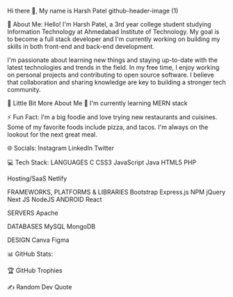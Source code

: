 Hi there 👋, My name is Harsh Patel
github-header-image (1)

💫 About Me:
Hello! I'm Harsh Patel, a 3rd year college student studying Information Technology at Ahmedabad Institute of Technology. My goal is to become a full stack developer and I'm currently working on building my skills in both front-end and back-end development.

I'm passionate about learning new things and staying up-to-date with the latest technologies and trends in the field. In my free time, I enjoy working on personal projects and contributing to open source software. I believe that collaboration and sharing knowledge are key to building a stronger tech community.

💫 Little Bit More About Me
🌱 I'm currently learning MERN stack

⚡ Fun Fact: I'm a big foodie and love trying new restaurants and cuisines. Some of my favorite foods include pizza, and tacos. I'm always on the lookout for the next great meal.

🌐 Socials:
Instagram LinkedIn Twitter

💻 Tech Stack:
LANGUAGES
C CSS3 JavaScript Java HTML5 PHP

Hosting/SaaS
Netlify

FRAMEWORKS, PLATFORMS & LIBRARIES
Bootstrap Express.js NPM jQuery Next JS NodeJS ANDROID React

SERVERS
Apache

DATABASES
MySQL MongoDB

DESIGN
Canva Figma

📊 GitHub Stats:






🏆 GitHub Trophies


✍️ Random Dev Quote


